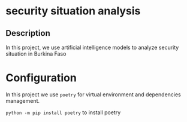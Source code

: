 # security situation analysis

## Description
In this project, we use artificial intelligence models to analyze security situation in Burkina Faso

# Configuration 

In this project we use `poetry` for virtual environment and dependencies management.

```python -m pip install poetry``` to install poetry
